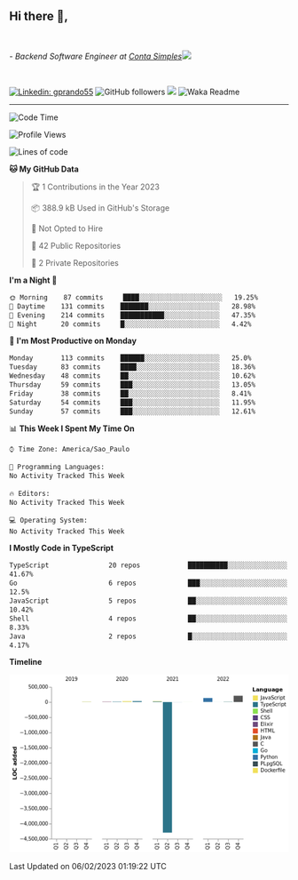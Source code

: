 <h2>Hi there  👋,</h2> </br>

<p><em>- Backend Software Engineer at <a href="https://contasimples.com">Conta Simples</a><img src="https://media.giphy.com/media/WUlplcMpOCEmTGBtBW/giphy.gif" width="30"> 
</em></p></br>


[![Linkedin: gprando55](https://img.shields.io/badge/-gprando55-blue?style=flat-square&logo=Linkedin&logoColor=white&link=https://www.linkedin.com/in/gprando55/)](https://www.linkedin.com/in/gprando55)
![GitHub followers](https://img.shields.io/github/followers/gprando55?label=Follow&style=social)
![](https://visitor-badge.glitch.me/badge?page_id=gprando55.gprando55)
![Waka Readme](https://github.com/gprando55/gprando55/workflows/Waka%20Readme/badge.svg)

---
<!--START_SECTION:waka-->
![Code Time](http://img.shields.io/badge/Code%20Time-2%2C244%20hrs%2046%20mins-blue)

![Profile Views](http://img.shields.io/badge/Profile%20Views-14-blue)

![Lines of code](https://img.shields.io/badge/From%20Hello%20World%20I%27ve%20Written--4%20Million%20lines%20of%20code-blue)

**🐱 My GitHub Data** 

> 🏆 1 Contributions in the Year 2023
 > 
> 📦 388.9 kB Used in GitHub's Storage 
 > 
> 🚫 Not Opted to Hire
 > 
> 📜 42 Public Repositories 
 > 
> 🔑 2 Private Repositories  
 > 
**I'm a Night 🦉** 

```text
🌞 Morning    87 commits     ████░░░░░░░░░░░░░░░░░░░░░   19.25% 
🌆 Daytime    131 commits    ███████░░░░░░░░░░░░░░░░░░   28.98% 
🌃 Evening    214 commits    ███████████░░░░░░░░░░░░░░   47.35% 
🌙 Night      20 commits     █░░░░░░░░░░░░░░░░░░░░░░░░   4.42%

```
📅 **I'm Most Productive on Monday** 

```text
Monday       113 commits    ██████░░░░░░░░░░░░░░░░░░░   25.0% 
Tuesday      83 commits     ████░░░░░░░░░░░░░░░░░░░░░   18.36% 
Wednesday    48 commits     ██░░░░░░░░░░░░░░░░░░░░░░░   10.62% 
Thursday     59 commits     ███░░░░░░░░░░░░░░░░░░░░░░   13.05% 
Friday       38 commits     ██░░░░░░░░░░░░░░░░░░░░░░░   8.41% 
Saturday     54 commits     ███░░░░░░░░░░░░░░░░░░░░░░   11.95% 
Sunday       57 commits     ███░░░░░░░░░░░░░░░░░░░░░░   12.61%

```


📊 **This Week I Spent My Time On** 

```text
⌚︎ Time Zone: America/Sao_Paulo

💬 Programming Languages: 
No Activity Tracked This Week

🔥 Editors: 
No Activity Tracked This Week

💻 Operating System: 
No Activity Tracked This Week

```

**I Mostly Code in TypeScript** 

```text
TypeScript               20 repos            ██████████░░░░░░░░░░░░░░░   41.67% 
Go                       6 repos             ███░░░░░░░░░░░░░░░░░░░░░░   12.5% 
JavaScript               5 repos             ██░░░░░░░░░░░░░░░░░░░░░░░   10.42% 
Shell                    4 repos             ██░░░░░░░░░░░░░░░░░░░░░░░   8.33% 
Java                     2 repos             █░░░░░░░░░░░░░░░░░░░░░░░░   4.17%

```


**Timeline**

![Chart not found](https://raw.githubusercontent.com/gprando55/gprando55/master/charts/bar_graph.png) 


 Last Updated on 06/02/2023 01:19:22 UTC
<!--END_SECTION:waka-->
